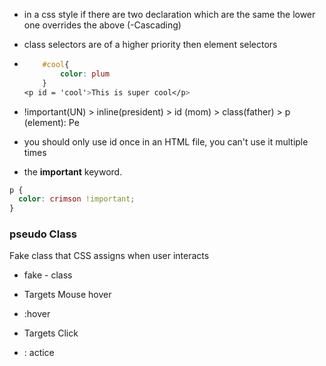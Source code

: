 - in a css style if there are two declaration which are the same the lower one overrides the above (-Cascading)
- class selectors are of a higher priority then element selectors
- ```css
      #cool{
          color: plum
      }
  <p id = 'cool'>This is super cool</p>
  ```

- !important(UN) > inline(president) > id (mom) > class(father) > p (element): Pe
- you should only use id once in an HTML file, you can't use it multiple times
- the **important** keyword.

```css
p {
  color: crimson !important;
}
```

<!-- 1. Create one more class
    2. Overridethe the class -->

### pseudo Class

Fake class that CSS assigns when user interacts

- fake - class
- Targets Mouse hover
- :hover

- Targets Click
- : actice
